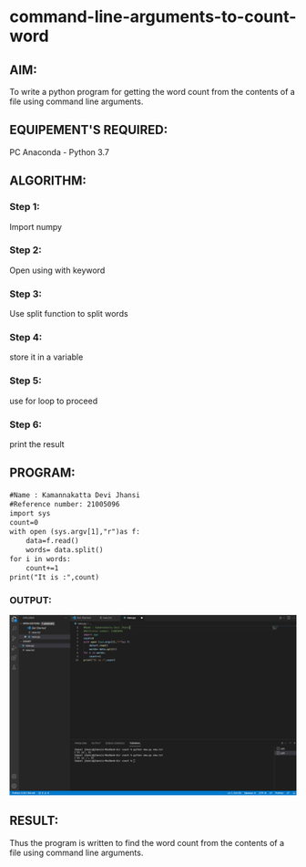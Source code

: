 # command-line-arguments-to-count-word
## AIM:
To write a python program for getting the word count from the contents of a file using command line arguments.
## EQUIPEMENT'S REQUIRED: 
PC
Anaconda - Python 3.7
## ALGORITHM: 
### Step 1:
Import numpy
### Step 2: 
 Open using with keyword
### Step 3: 
Use split function to split words
### Step 4:  
store it in a variable
### Step 5: 
use for loop to proceed
### Step 6: 
print the result
## PROGRAM:
```
#Name : Kamannakatta Devi Jhansi
#Reference number: 21005096
import sys 
count=0
with open (sys.argv[1],"r")as f:
    data=f.read()
    words= data.split()
for i in words:
    count+=1
print("It is :",count) 
```
### OUTPUT:
![output](wordcount.png)


## RESULT:
Thus the program is written to find the word count from the contents of a file using command line arguments.
